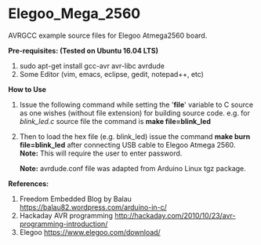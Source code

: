 # Elegoo_Mega_2560
AVRGCC example source files for Elegoo Atmega2560 board.

**Pre-requisites: (Tested on Ubuntu 16.04 LTS)**

1. sudo apt-get install gcc-avr avr-libc avrdude 
2. Some Editor (vim, emacs, eclipse, gedit, notepad++, etc) 

**How to Use**

1. Issue the following command while setting the '**file**' variable to C source as one wishes (without file extension) for building source code. e.g. for *blink_led.c* source file the command is **make file=blink_led**
2. Then to load the hex file (e.g. blink_led) issue the command **make burn file=blink_led** after connecting USB cable to Elegoo Atmega 2560.
   **Note:** This will require the user to enter password.
   
   **Note:** avrdude.conf file was adapted from Arduino Linux tgz package.
      
**References:**
   
1. Freedom Embedded Blog by Balau https://balau82.wordpress.com/arduino-in-c/
2. Hackaday AVR programming http://hackaday.com/2010/10/23/avr-programming-introduction/
3. Elegoo https://www.elegoo.com/download/
